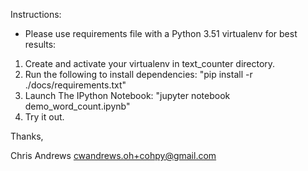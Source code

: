 Instructions:

- Please use requirements file with a Python 3.51 virtualenv for best results:
1. Create and activate your virtualenv in text_counter directory.
2. Run the following to install dependencies:  "pip install -r ./docs/requirements.txt"
3. Launch The IPython Notebook: "jupyter notebook demo_word_count.ipynb"
4. Try it out.

Thanks,

Chris Andrews
cwandrews.oh+cohpy@gmail.com
